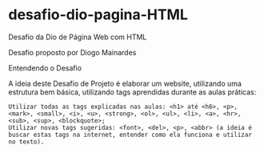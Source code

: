 # desafio-dio-pagina-HTML
Desafio da Dio de Página Web com HTML

Desafio proposto por Diogo Mainardes

Entendendo o Desafio
 
A ideia deste Desafio de Projeto é elaborar um website, utilizando uma estrutura bem básica, utilizando tags aprendidas durante as aulas práticas:
 

    Utilizar todas as tags explicadas nas aulas: <h1> até <h6>, <p>, <mark>, <small>, <i>, <u>, <strong>, <ol>, <ul>, <li>, <a>, <hr>, <sub>, <sup>, <blockquote>;
    Utilizar novas tags sugeridas: <font>, <del>, <p>, <abbr> (a ideia é buscar estas tags na internet, entender como ela funciona e utilizar no texto).

